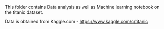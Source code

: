 This folder contains Data analysis as well as Machine learning notebook on the titanic dataset.

Data is obtained from Kaggle.com - https://www.kaggle.com/c/titanic
